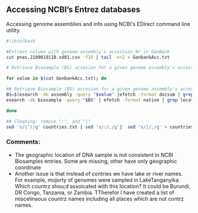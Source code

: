 ## Accessing NCBI’s Entrez databases

Accessing genome assemblies and info using NCBI's EDirect command line utility.

```bash 
#!/bin/bash

#Extract column with genome assembly's accession_Nr in GenBank
cut pnas.2109019118.sd01.csv -f10 | tail -n+2 > GenbankAcc.txt

# Retrieve Biosample (BS) accesion for a given genome assembly's accession_Nr in GenBank

for value in $(cat GenbankAcc.txt); do

## Retrieve Biosample (BS) accesion for a given genome assembly's accession_Nr in GenBank
BS=$(esearch -db assembly -query "$value" |efetch -format docsum | grep BioSampleAccn | cut -f2 -d ">" |cut -f1 -d "<")
esearch -db biosample -query "$BS" | efetch -format native | grep location | cut -f2 -d "=" >> countries.txt

done

## Cleaning: remove ":", and "|"
sed 's/\"//g' countries.txt | sed 's/:/,/g'|  sed 's/|/,/g' > countries_genomes.txt 

```

### Comments:

- The geographic location of DNA sample is not consistent in NCBI  Biosamples entries. Some are missing, other have only geographic coordinate
-  Another issue is that instead of contries we have lake or river names.
   For example, mojorty of genomes were sampled in LakeTanganyika. Which countrz shou;d assoicated with this location?
   It could be Burundi, DR Congo, Tanzania, or Zambia. TTherefor I have created a list of miscelinaous countrz names including all places which are not contrz names.

